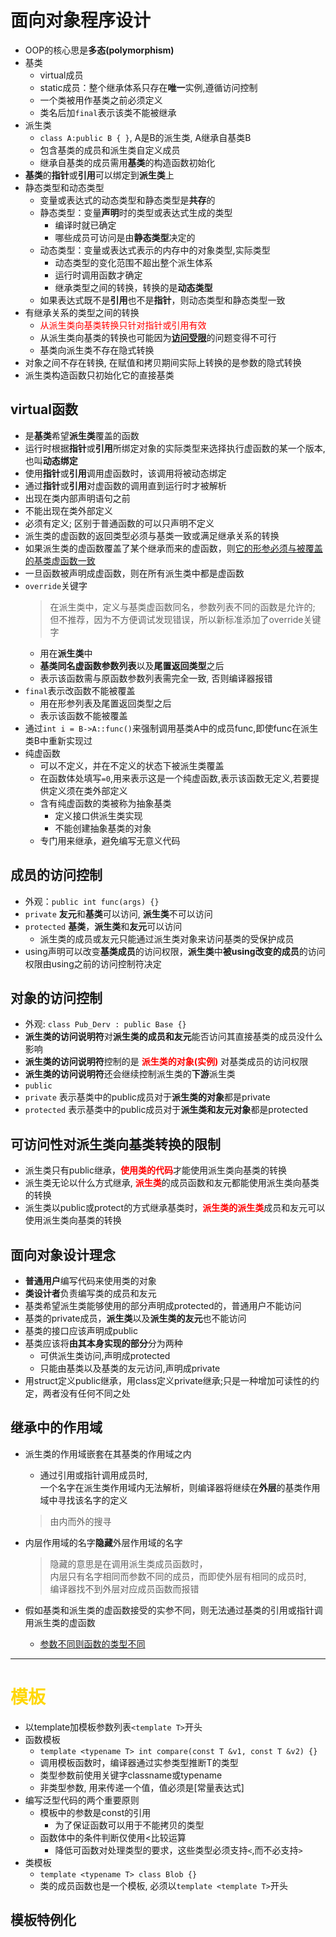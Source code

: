 # 面向对象程序设计

- OOP的核心思是**多态(polymorphism)**
- 基类
  - virtual成员
  - static成员：整个继承体系只存在**唯一**实例,遵循访问控制
  - 一个类被用作基类之前必须定义
  - 类名后加`final`表示该类不能被继承
- 派生类
  - `class A:public B { }`, A是B的派生类, A继承自基类B
  - 包含基类的成员和派生类自定义成员
  - 继承自基类的成员需用**基类**的构造函数初始化
- **基类**的**指针**或**引用**可以绑定到**派生类**上
- 静态类型和动态类型
  - 变量或表达式的动态类型和静态类型是**共存**的
  - 静态类型：变量**声明**时的类型或表达式生成的类型
    - 编译时就已确定
    - 哪些成员可访问是由**静态类型**决定的
  - 动态类型：变量或表达式表示的内存中的对象类型,实际类型
    - 动态类型的变化范围不超出整个派生体系
    - 运行时调用函数才确定
    - 继承类型之间的转换，转换的是**动态类型**
  - 如果表达式既不是**引用**也不是**指针**，则动态类型和静态类型一致
- 有继承关系的类型之间的转换
  - <font color="red">从派生类向基类转换只针对指针或引用有效</font>
  - 从派生类向基类的转换也可能因为[**访问受限**](#translimit)的问题变得不可行
  - 基类向派生类不存在隐式转换
- 对象之间不存在转换, 在赋值和拷贝期间实际上转换的是参数的隐式转换
- 派生类构造函数只初始化它的直接基类

## <span id ="virtualfunc">virtual函数</span>

- 是**基类**希望**派生类**覆盖的函数
- 运行时根据**指针**或**引用**所绑定对象的实际类型来选择执行虚函数的某一个版本,也叫**动态绑定**
- 使用**指针**或**引用**调用虚函数时，该调用将被动态绑定
- 通过**指针**或**引用**对虚函数的调用直到运行时才被解析
- 出现在类内部声明语句之前
- 不能出现在类外部定义
- 必须有定义; 区别于普通函数的可以只声明不定义
- 派生类的虚函数的返回类型必须与基类一致或满足继承关系的转换
- 如果派生类的虚函数覆盖了某个继承而来的虚函数，则[它的形参必须与被覆盖的基类虚函数一致](#virtualfuncargs)
- 一旦函数被声明成虚函数，则在所有派生类中都是虚函数
- `override`关键字
  > 在派生类中，定义与基类虚函数同名，参数列表不同的函数是允许的;  
  但不推荐，因为不方便调试发现错误，所以新标准添加了override关键字
  - 用在**派生类**中
  - **基类同名虚函数参数列表**以及**尾置返回类型**之后
  - 表示该函数需与原函数参数列表需完全一致, 否则编译器报错
- `final`表示改函数不能被覆盖
  - 用在形参列表及尾置返回类型之后
  - 表示该函数不能被覆盖
- 通过`int i = B->A::func()`来强制调用基类A中的成员func,即使func在派生类B中重新实现过
- 纯虚函数
  - 可以不定义，并在不定义的状态下被派生类覆盖
  - 在函数体处填写`=0`,用来表示这是一个纯虚函数,表示该函数无定义,若要提供定义须在类外部定义
  - 含有纯虚函数的类被称为抽象基类
    - 定义接口供派生类实现
    - 不能创建抽象基类的对象
  - 专门用来继承，避免编写无意义代码

## 成员的访问控制

- 外观：`public int func(args) {}`
- `private` **友元**和**基类**可以访问, **派生类**不可以访问
- `protected` **基类**，**派生类**和**友元**可以访问
  - 派生类的成员或友元只能通过派生类对象来访问基类的受保护成员
- using声明可以改变**基类成员**的访问权限，**派生类**中**被using改变的成员**的访问权限由using之前的访问控制符决定

## 对象的访问控制

- 外观: `class Pub_Derv : public Base {}`
- **派生类的访问说明符**对**派生类的成员和友元**能否访问其直接基类的成员没什么影响
- **派生类的访问说明符**控制的是 <font color="red">**派生类的对象(实例)**</font> 对基类成员的访问权限
- **派生类的访问说明符**还会继续控制派生类的**下游**派生类
- `public`
- `private` 表示基类中的public成员对于**派生类的对象**都是private
- `protected` 表示基类中的public成员对于**派生类和友元对象**都是protected

## <span id="translimit">可访问性对派生类向基类转换的限制</span>

- 派生类只有public继承，<font color="red">**使用类的代码**</font>才能使用派生类向基类的转换
- 派生类无论以什么方式继承, <font color="red">**派生类**</font>的成员函数和友元都能使用派生类向基类的转换
- 派生类以public或protect的方式继承基类时，<font color="red">**派生类的派生类**</font>成员和友元可以使用派生类向基类的转换

## 面向对象设计理念

- **普通用户**编写代码来使用类的对象
- **类设计者**负责编写类的成员和友元
- 基类希望派生类能够使用的部分声明成protected的，普通用户不能访问
- 基类的private成员，**派生类**以及**派生类的友元**也不能访问
- 基类的接口应该声明成public
- 基类应该将**由其本身实现的部分**分为两种
  - 可供派生类访问,声明成protected
  - 只能由基类以及基类的友元访问,声明成private
- 用struct定义public继承，用class定义private继承;只是一种增加可读性的约定，两者没有任何不同之处

## 继承中的作用域

- 派生类的作用域嵌套在其基类的作用域之内
  - 通过引用或指针调用成员时,  
  一个名字在派生类作用域内无法解析，则编译器将继续在**外层**的基类作用域中寻找该名字的定义
  > 由内而外的搜寻

- 内层作用域的名字**隐藏**外层作用域的名字
  > 隐藏的意思是在调用派生类成员函数时，  
  内层只有名字相同而参数不同的成员，而即使外层有相同的成员时,  
  编译器找不到外层对应成员函数而报错
- <span id="virtualfuncargs">假如基类和派生类的虚函数接受的实参不同，则无法通过基类的引用或指针调用派生类的虚函数</span>
  - [参数不同则函数的类型不同](#functype)

---

# <span id="template"><font color="gold">模板</font></span>

- 以template加模板参数列表`<template T>`开头
- 函数模板
  - `template <typename T> int compare(const T &v1, const T &v2) {}`
  - 调用模板函数时，编译器通过实参类型推断T的类型
  - 类型参数前使用关键字classname或typename
  - 非类型参数, 用来传递一个值，值必须是[常量表达式]
- 编写泛型代码的两个重要原则
  - 模板中的参数是const的引用
    - 为了保证函数可以用于不能拷贝的类型
  - 函数体中的条件判断仅使用<比较运算
    - 降低可函数对处理类型的要求，这些类型必须支持`<`,而不必支持`>`
- 类模板
  - `template <typename T> class Blob {}`
  - 类的成员函数也是一个模板, 必须以`template <template T>`开头

## 模板特例化